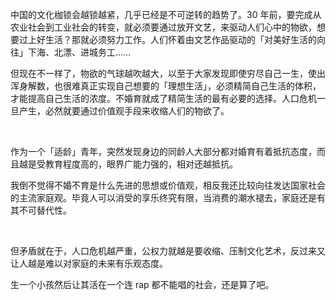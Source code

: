 中国的文化枷锁会越锁越紧，几乎已经是不可逆转的趋势了。30 年前，要完成从农业社会到工业社会的转变，就必须要通过放开文艺，来驱动人们心中的物欲，想要过上好生活？那就必须努力工作。人们怀着由文艺作品驱动的「对美好生活的向往」下海、北漂、进城务工……

但现在不一样了，物欲的气球越吹越大，以至于大家发现即使穷尽自己一生，使出浑身解数，也很难真正实现自己想要的「理想生活」，必须精简自己生活的体积，才能提高自己生活的浓度。不婚育就成了精简生活的最有必要的选择。人口危机一旦产生，必然就要通过价值观手段来收缩人们的物欲了。

<br>

作为一个「适龄」青年，突然发现身边的同龄人大部分都对婚育有着抵抗态度，而且越是受教育程度高的，眼界广能力强的，相对还越抵抗。

我倒不觉得不婚不育是什么先进的思想或价值观，相反我还比较向往发达国家社会的主流家庭观。毕竟人可以消受的享乐终究有限，当消费的潮水褪去，家庭还是有其不可替代性。

<br>

但矛盾就在于，人口危机越严重，公权力就越是要收缩、压制文化艺术，反过来又让人越是难以对家庭的未来有乐观态度。

生一个小孩然后让其活在一个连 rap 都不能唱的社会，还是算了吧。
